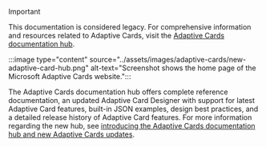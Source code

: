 > [!IMPORTANT]
>
> This documentation is considered legacy. For comprehensive information and resources related to Adaptive Cards, visit the [Adaptive Cards documentation hub](https://adaptivecards.microsoft.com/).
>
> :::image type="content" source="../assets/images/adaptive-cards/new-adaptive-card-hub.png" alt-text="Screenshot shows the home page of the Microsoft Adaptive Cards website.":::
>
> The Adaptive Cards documentation hub offers complete reference documentation, an updated Adaptive Card Designer with support for latest Adaptive Card features, built-in JSON examples, design best practices, and a detailed release history of Adaptive Card features. For more information regarding the new hub, see [introducing the Adaptive Cards documentation hub and new Adaptive Cards updates](https://devblogs.microsoft.com/microsoft365dev/introducing-the-adaptive-cards-documentation-hub-and-new-adaptive-cards-updates/#:~:text=Explore%20the%20latest%20adaptive%20card%20features%20and%20samples,productivity%E2%80%94all%20seamlessly%20integrated%20into%20your%20users%E2%80%99%20daily%20workflows.).
